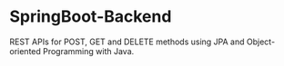 # SpringBoot-Backend
REST APIs for POST, GET and DELETE methods using JPA and Object-oriented Programming with Java.
